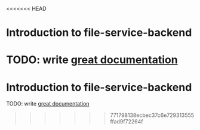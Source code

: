<<<<<<< HEAD
# Introduction to file-service-backend

TODO: write [great documentation](http://jacobian.org/writing/what-to-write/)
=======
# Introduction to file-service-backend

TODO: write [great documentation](http://jacobian.org/writing/what-to-write/)
>>>>>>> 771798138ecbec37c6e729313555ffad9f72264f
